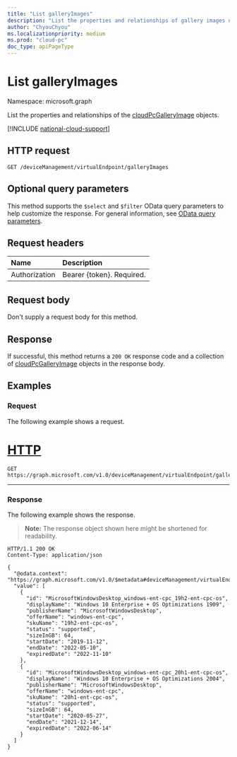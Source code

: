 ```yaml
---
title: "List galleryImages"
description: "List the properties and relationships of gallery images of the organization."
author: "ChyouChyou"
ms.localizationpriority: medium
ms.prod: "cloud-pc"
doc_type: apiPageType
---
```


# List galleryImages

Namespace: microsoft.graph

List the properties and relationships of the [cloudPcGalleryImage](../resources/cloudpcgalleryimage.md) objects.

[!INCLUDE [national-cloud-support](../../includes/global-us.md)]

## HTTP request

<!-- {
  "blockType": "ignored"
}
-->

``` http
GET /deviceManagement/virtualEndpoint/galleryImages
```

## Optional query parameters

This method supports the `$select` and `$filter` OData query parameters to help customize the response. For general information, see [OData query parameters](/graph/query-parameters).

## Request headers

| Name          | Description               |
| :------------ | :------------------------ |
| Authorization | Bearer {token}. Required. |

## Request body

Don't supply a request body for this method.

## Response

If successful, this method returns a `200 OK` response code and a collection of [cloudPcGalleryImage](../resources/cloudpcgalleryimage.md) objects in the response body.

## Examples

### Request

The following example shows a request.

# [HTTP](#tab/http)
<!-- {
  "blockType": "request",
  "name": "list_cloudpcgalleryimage"
}
-->
``` http
GET https://graph.microsoft.com/v1.0/deviceManagement/virtualEndpoint/galleryImages
```
---

### Response

The following example shows the response.

>**Note:** The response object shown here might be shortened for readability.
<!-- {
  "blockType": "response",
  "truncated": true,
  "@odata.type": "Collection(microsoft.graph.cloudPcGalleryImage)"
}
-->

``` http
HTTP/1.1 200 OK
Content-Type: application/json

{
  "@odata.context": "https://graph.microsoft.com/v1.0/$metadata#deviceManagement/virtualEndpoint/galleryImages",
  "value": [
    {
      "id": "MicrosoftWindowsDesktop_windows-ent-cpc_19h2-ent-cpc-os",
      "displayName": "Windows 10 Enterprise + OS Optimizations 1909",
      "publisherName": "MicrosoftWindowsDesktop",
      "offerName": "windows-ent-cpc",
      "skuName": "19h2-ent-cpc-os",
      "status": "supported",
      "sizeInGB": 64,
      "startDate": "2019-11-12",
      "endDate": "2022-05-10",
      "expiredDate": "2022-11-10"
    },
    {
      "id": "MicrosoftWindowsDesktop_windows-ent-cpc_20h1-ent-cpc-os",
      "displayName": "Windows 10 Enterprise + OS Optimizations 2004",
      "publisherName": "MicrosoftWindowsDesktop",
      "offerName": "windows-ent-cpc",
      "skuName": "20h1-ent-cpc-os",
      "status": "supported",
      "sizeInGB": 64,
      "startDate": "2020-05-27",
      "endDate": "2021-12-14",
      "expiredDate": "2022-06-14"
    }
  ]
}
```